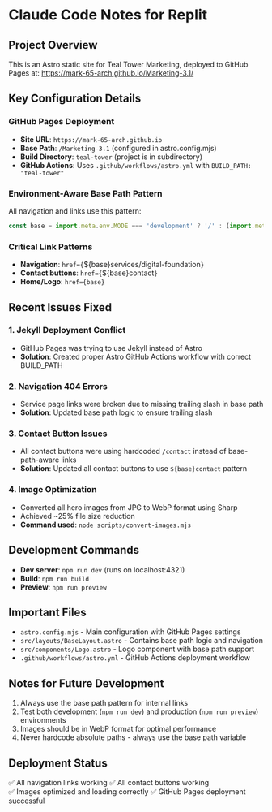 # Claude Code Notes for Replit

## Project Overview
This is an Astro static site for Teal Tower Marketing, deployed to GitHub Pages at: https://mark-65-arch.github.io/Marketing-3.1/

## Key Configuration Details

### GitHub Pages Deployment
- **Site URL**: `https://mark-65-arch.github.io`
- **Base Path**: `/Marketing-3.1` (configured in astro.config.mjs)
- **Build Directory**: `teal-tower` (project is in subdirectory)
- **GitHub Actions**: Uses `.github/workflows/astro.yml` with `BUILD_PATH: "teal-tower"`

### Environment-Aware Base Path Pattern
All navigation and links use this pattern:
```javascript
const base = import.meta.env.MODE === 'development' ? '/' : (import.meta.env.BASE_URL.endsWith('/') ? import.meta.env.BASE_URL : import.meta.env.BASE_URL + '/');
```

### Critical Link Patterns
- **Navigation**: `href={`${base}services/digital-foundation`}`
- **Contact buttons**: `href={`${base}contact`}`
- **Home/Logo**: `href={base}`

## Recent Issues Fixed

### 1. Jekyll Deployment Conflict
- GitHub Pages was trying to use Jekyll instead of Astro
- **Solution**: Created proper Astro GitHub Actions workflow with correct BUILD_PATH

### 2. Navigation 404 Errors
- Service page links were broken due to missing trailing slash in base path
- **Solution**: Updated base path logic to ensure trailing slash

### 3. Contact Button Issues
- All contact buttons were using hardcoded `/contact` instead of base-path-aware links
- **Solution**: Updated all contact buttons to use `${base}contact` pattern

### 4. Image Optimization
- Converted all hero images from JPG to WebP format using Sharp
- Achieved ~25% file size reduction
- **Command used**: `node scripts/convert-images.mjs`

## Development Commands
- **Dev server**: `npm run dev` (runs on localhost:4321)
- **Build**: `npm run build`
- **Preview**: `npm run preview`

## Important Files
- `astro.config.mjs` - Main configuration with GitHub Pages settings
- `src/layouts/BaseLayout.astro` - Contains base path logic and navigation
- `src/components/Logo.astro` - Logo component with base path support
- `.github/workflows/astro.yml` - GitHub Actions deployment workflow

## Notes for Future Development
1. Always use the base path pattern for internal links
2. Test both development (`npm run dev`) and production (`npm run preview`) environments
3. Images should be in WebP format for optimal performance
4. Never hardcode absolute paths - always use the base path variable

## Deployment Status
✅ All navigation links working
✅ All contact buttons working  
✅ Images optimized and loading correctly
✅ GitHub Pages deployment successful